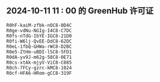## 2024-10-11 11 : 00 的 GreenHub 许可证
```
R0hF-kaiM-zfbk-nOC8-0D4C
R0ge-vdNu-NGIg-I4C8-C7DC
R0fs-nTdG-IbYE-IGC8-21D0
R0fi-W6lj-QvEE-DdC8-62DC
R0eL-1fbQ-GHWa-rWC8-D2BC
R0e5-ZtHm-uBDI-lSC8-5FD1
R0dA-yv9J-m62g-58C8-0E71
R0cs-xtAk-mjyV-ViC8-C085
R0ch-7FCy-gzrc-kMC8-1024
R0cf-HFA6-HRom-gCC8-319F
```

